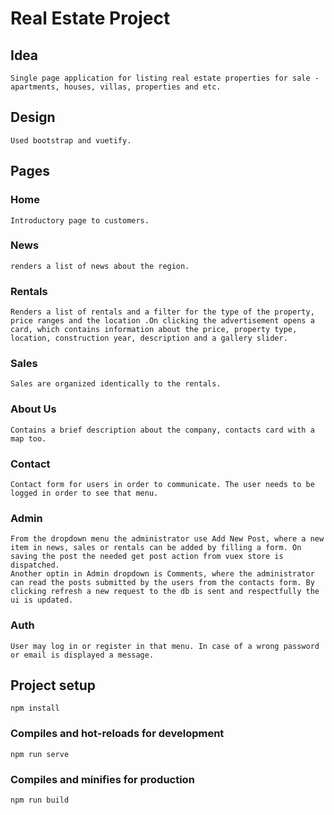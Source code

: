 # Real Estate Project

## Idea
```
Single page application for listing real estate properties for sale - apartments, houses, villas, properties and etc.
```

## Design
```
Used bootstrap and vuetify.
```

## Pages
### Home 
```
Introductory page to customers.
```

### News
```
renders a list of news about the region.
```

### Rentals
```
Renders a list of rentals and a filter for the type of the property, price ranges and the location .On clicking the advertisement opens a card, which contains information about the price, property type, location, construction year, description and a gallery slider. 
```

### Sales
```
Sales are organized identically to the rentals.
```

### About Us
```
Contains a brief description about the company, contacts card with a map too.
```

### Contact
```
Contact form for users in order to communicate. The user needs to be logged in order to see that menu.
```

### Admin
```
From the dropdown menu the administrator use Add New Post, where a new item in news, sales or rentals can be added by filling a form. On saving the post the needed get post action from vuex store is dispatched.
Another optin in Admin dropdown is Comments, where the administrator can read the posts submitted by the users from the contacts form. By clicking refresh a new request to the db is sent and respectfully the ui is updated.
```

### Auth  
```
User may log in or register in that menu. In case of a wrong password or email is displayed a message.
```

## Project setup
```
npm install
```

### Compiles and hot-reloads for development
```
npm run serve
```

### Compiles and minifies for production
```
npm run build
```
